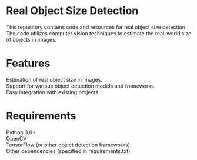 # Real Object Size Detection
This repository contains code and resources for real object size detection. The code utilizes computer vision techniques to estimate the real-world size of objects in images.

# Features
Estimation of real object size in images.<br>
Support for various object detection models and frameworks.<br>
Easy integration with existing projects.<br>

# Requirements
Python 3.6+<br>
OpenCV<br>
TensorFlow (or other object detection frameworks)<br>
Other dependencies (specified in requirements.txt)<br>
